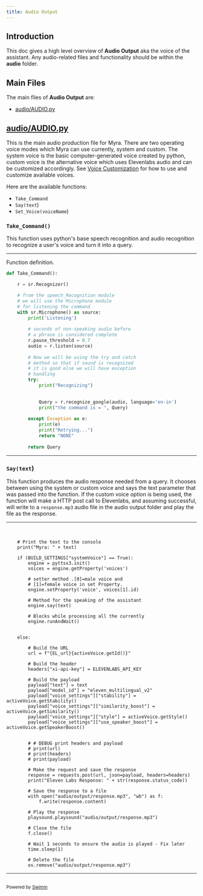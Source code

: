 ```yaml
---
title: Audio Output
---
```

## Introduction

This doc gives a high level overview of **Audio Output** aka the voice of the assistant. Any audio-related files and functionality should be within the **audio** folder.

## Main Files

The main files of **Audio Output** are:

- <SwmPath>[audio/AUDIO.py](/audio/AUDIO.py)</SwmPath>

## <SwmPath>[audio/AUDIO.py](/audio/AUDIO.py)</SwmPath>

This is the main audio production file for Myra. There are two operating voice modes which Myra can use currently, system and custom. The system voice is the basic computer-generated voice created by python, custom voice is the alternative voice which uses Elevenlabs audio and can be customized accordingly. See <SwmLink doc-title="Voice Customization">[Voice Customization](/.swm/voice-customization.zladkama.sw.md)</SwmLink> for how to use and customize available voices.

Here are the available functions:

- <SwmToken path="/audio/AUDIO.py" pos="17:2:2" line-data="def Take_Command():">`Take_Command`</SwmToken>
- <SwmToken path="/audio/AUDIO.py" pos="84:2:4" line-data="def Say(text):">`Say(text`</SwmToken>)
- <SwmToken path="/audio/AUDIO.py" pos="159:2:4" line-data="def Set_Voice(voiceName):">`Set_Voice(voiceName`</SwmToken>)

### <SwmToken path="/audio/AUDIO.py" pos="17:2:4" line-data="def Take_Command():">`Take_Command()`</SwmToken>

This function uses python's base speech recognition and audio recognition to recognize a user's voice and turn it into a query.

<SwmSnippet path="/audio/AUDIO.py" line="17">

---

Function definition.&nbsp;

```python
def Take_Command():

	r = sr.Recognizer()

	# from the speech_Recognition module 
	# we will use the Microphone module
	# for listening the command
	with sr.Microphone() as source:
		print('Listening')
		
		# seconds of non-speaking audio before 
		# a phrase is considered complete
		r.pause_threshold = 0.7
		audio = r.listen(source)
		
		# Now we will be using the try and catch
		# method so that if sound is recognized 
		# it is good else we will have exception 
		# handling
		try:
			print("Recognizing")
			

			Query = r.recognize_google(audio, language='en-in')
			print("the command is = ", Query)
			
		except Exception as e:
			print(e)
			print("Retrying...")
			return "NONE"
		
		return Query
```

---

</SwmSnippet>

### <SwmToken path="/audio/AUDIO.py" pos="84:2:4" line-data="def Say(text):">`Say(text`</SwmToken>)

This function produces the audio response needed from a query. It chooses between using the system or custom voice and says the text parameter that was passed into the function. If the custom voice option is being used, the function will make a HTTP post call to Elevenlabs, and assuming successful, will write to a <SwmToken path="/audio/AUDIO.py" pos="135:10:12" line-data="		with open(&quot;audio/output/response.mp3&quot;, &quot;wb&quot;) as f:">`response.mp3`</SwmToken> audio file in the audio output folder and play the file as the response.&nbsp;

<SwmSnippet path="/audio/AUDIO.py" line="90">

---

&nbsp;

```
	# Print the text to the console
	print("Myra: " + text)
 
	if (BUILD_SETTINGS["systemVoice"] == True):
		engine = pyttsx3.init()
		voices = engine.getProperty('voices')
		
		# setter method .[0]=male voice and 
		# [1]=female voice in set Property.
		engine.setProperty('voice', voices[1].id)
		
		# Method for the speaking of the assistant
		engine.say(text) 
		
		# Blocks while processing all the currently
		engine.runAndWait()
		
	
	else:
  
		# Build the URL		
		url = f"{EL_url}{activeVoice.getId()}"
	
		# Build the header
		headers["xi-api-key"] = ELEVENLABS_API_KEY
		
		# Build the payload
		payload["text"] = text
		payload["model_id"] = "eleven_multilingual_v2"
		payload["voice_settings"]["stability"] = activeVoice.getStability()
		payload["voice_settings"]["similarity_boost"] = activeVoice.getSimilarity()
		payload["voice_settings"]["style"] = activeVoice.getStyle()
		payload["voice_settings"]["use_speaker_boost"] = activeVoice.getSpeakerBoost()

	
		# # DEBUG print headers and payload
		# print(url)
		# print(headers)
		# print(payload)
		
		# Make the request and save the response
		response = requests.post(url, json=payload, headers=headers)
		print("Eleven Labs Response: " + str(response.status_code))
	
		# Save the response to a file
		with open("audio/output/response.mp3", "wb") as f:
			f.write(response.content)

		# Play the response
		playsound.playsound("audio/output/response.mp3")
		
		# Close the file
		f.close()
  
  		# Wait 1 seconds to ensure the audio is played - Fix later
		time.sleep(1)
		
		# Delete the file
		os.remove("audio/output/response.mp3")
```

---

</SwmSnippet>

## 

<SwmMeta version="3.0.0" repo-id="Z2l0aHViJTNBJTNBUENBQSUzQSUzQUF2YWxvbkFjZQ==" repo-name="PCAA"><sup>Powered by [Swimm](https://app.swimm.io/)</sup></SwmMeta>
